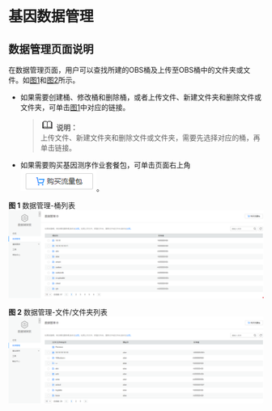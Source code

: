 # 基因数据管理<a name="dli_01_0387"></a>

## 数据管理页面说明<a name="section8244204903017"></a>

在数据管理页面，用户可以查找所建的OBS桶及上传至OBS桶中的文件夹或文件。如[图1](#fig48381724346)和[图2](#fig16325739114614)所示。

-   如果需要创建桶、修改桶和删除桶，或者上传文件、新建文件夹和删除文件或文件夹，可单击[图1](#fig48381724346)中对应的链接。

    >![](public_sys-resources/icon-note.gif) **说明：**   
    >上传文件、新建文件夹和删除文件或文件夹，需要先选择对应的桶，再单击链接。  

-   如果需要购买基因测序作业套餐包，可单击页面右上角![](figures/zh-cn_image_0127592532.png)。

**图 1**  数据管理-桶列表<a name="fig48381724346"></a>  
![](figures/数据管理-桶列表.png "数据管理-桶列表")

**图 2**  数据管理-文件/文件夹列表<a name="fig16325739114614"></a>  
![](figures/数据管理-文件-文件夹列表.png "数据管理-文件-文件夹列表")

